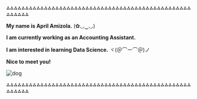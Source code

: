 ⁂⁂⁂⁂⁂⁂⁂⁂⁂⁂⁂⁂⁂⁂⁂⁂⁂⁂⁂⁂⁂⁂⁂⁂⁂⁂⁂⁂⁂⁂⁂⁂⁂⁂⁂⁂⁂⁂⁂⁂⁂⁂⁂⁂⁂⁂⁂⁂⁂⁂⁂⁂⁂⁂⁂

**My name is April Amizola.** (✿◡‿◡)

**I am currently working as an Accounting Assistant.**

**I am interested in learning Data Science.** ヾ(＠⌒ー⌒＠)ノ

**Nice to meet you!**

![dog](https://github.com/user-attachments/assets/4369e9dd-afdf-4a5c-8adc-8007d7e9227f)

⁂⁂⁂⁂⁂⁂⁂⁂⁂⁂⁂⁂⁂⁂⁂⁂⁂⁂⁂⁂⁂⁂⁂⁂⁂⁂⁂⁂⁂⁂⁂⁂⁂⁂⁂⁂⁂⁂⁂⁂⁂⁂⁂⁂⁂⁂⁂⁂⁂⁂⁂⁂⁂⁂⁂











